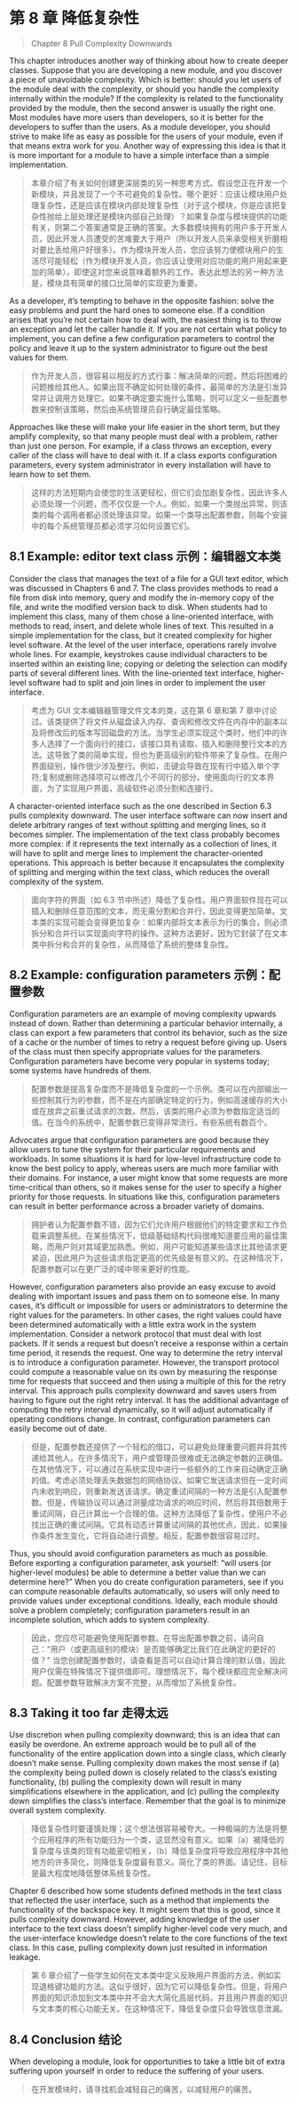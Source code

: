 # 第 8 章 降低复杂性

> Chapter 8 Pull Complexity Downwards

This chapter introduces another way of thinking about how to create deeper classes. Suppose that you are developing a new module, and you discover a piece of unavoidable complexity. Which is better: should you let users of the module deal with the complexity, or should you handle the complexity internally within the module? If the complexity is related to the functionality provided by the module, then the second answer is usually the right one. Most modules have more users than developers, so it is better for the developers to suffer than the users. As a module developer, you should strive to make life as easy as possible for the users of your module, even if that means extra work for you. Another way of expressing this idea is that it is more important for a module to have a simple interface than a simple implementation.

> 本章介绍了有关如何创建更深层类的另一种思考方式。假设您正在开发一个新模块，并且发现了一个不可避免的复杂性。哪个更好：应该让模块用户处理复杂性，还是应该在模块内部处理复杂性（对于这个模块，你是应该把复杂性抛给上层处理还是模块内部自己处理）？如果复杂度与模块提供的功能有关，则第二个答案通常是正确的答案。大多数模块拥有的用户多于开发人员，因此开发人员遭受的苦难要大于用户（所以开发人员来承受相关折磨相对要比丢给用户好很多）。作为模块开发人员，您应该努力使模块用户的生活尽可能轻松（作为模块开发人员，你应该让使用对应功能的用户用起来更加的简单），即使这对您来说意味着额外的工作。表达此想法的另一种方法是，模块具有简单的接口比简单的实现更为重要。

As a developer, it’s tempting to behave in the opposite fashion: solve the easy problems and punt the hard ones to someone else. If a condition arises that you’re not certain how to deal with, the easiest thing is to throw an exception and let the caller handle it. If you are not certain what policy to implement, you can define a few configuration parameters to control the policy and leave it up to the system administrator to figure out the best values for them.

> 作为开发人员，很容易以相反的方式行事：解决简单的问题，然后将困难的问题推给其他人。如果出现不确定如何处理的条件，最简单的方法是引发异常并让调用方处理它。如果不确定要实施什么策略，则可以定义一些配置参数来控制该策略，然后由系统管理员自行确定最佳策略。

Approaches like these will make your life easier in the short term, but they amplify complexity, so that many people must deal with a problem, rather than just one person. For example, if a class throws an exception, every caller of the class will have to deal with it. If a class exports configuration parameters, every system administrator in every installation will have to learn how to set them.

> 这样的方法短期内会使您的生活更轻松，但它们会加剧复杂性，因此许多人必须处理一个问题，而不仅仅是一个人。例如，如果一个类抛出异常，则该类的每个调用者都必须处理该异常。如果一个类导出配置参数，则每个安装中的每个系统管理员都必须学习如何设置它们。

## 8.1 Example: editor text class 示例：编辑器文本类

Consider the class that manages the text of a file for a GUI text editor, which was discussed in Chapters 6 and 7. The class provides methods to read a file from disk into memory, query and modify the in-memory copy of the file, and write the modified version back to disk. When students had to implement this class, many of them chose a line-oriented interface, with methods to read, insert, and delete whole lines of text. This resulted in a simple implementation for the class, but it created complexity for higher level software. At the level of the user interface, operations rarely involve whole lines. For example, keystrokes cause individual characters to be inserted within an existing line; copying or deleting the selection can modify parts of several different lines. With the line-oriented text interface, higher-level software had to split and join lines in order to implement the user interface.

> 考虑为 GUI 文本编辑器管理文件文本的类，这在第 6 章和第 7 章中讨论过。该类提供了将文件从磁盘读入内存、查询和修改文件在内存中的副本以及将修改后的版本写回磁盘的方法。当学生必须实现这个类时，他们中的许多人选择了一个面向行的接口，该接口具有读取、插入和删除整行文本的方法。这导致了类的简单实现，但也为更高级别的软件带来了复杂性。在用户界面级别，操作很少涉及整行。例如，击键会导致在现有行中插入单个字符;复制或删除选择项可以修改几个不同行的部分。使用面向行的文本界面，为了实现用户界面，高级软件必须分割和连接行。

A character-oriented interface such as the one described in Section 6.3 pulls complexity downward. The user interface software can now insert and delete arbitrary ranges of text without splitting and merging lines, so it becomes simpler. The implementation of the text class probably becomes more complex: if it represents the text internally as a collection of lines, it will have to split and merge lines to implement the character-oriented operations. This approach is better because it encapsulates the complexity of splitting and merging within the text class, which reduces the overall complexity of the system.

> 面向字符的界面（如 6.3 节中所述）降低了复杂性。用户界面软件现在可以插入和删除任意范围的文本，而无需分割和合并行，因此变得更加简单。文本类的实现可能会变得更加复杂：如果内部将文本表示为行的集合，则必须拆分和合并行以实现面向字符的操作。这种方法更好，因为它封装了在文本类中拆分和合并的复杂性，从而降低了系统的整体复杂性。

## 8.2 Example: configuration parameters 示例：配置参数

Configuration parameters are an example of moving complexity upwards instead of down. Rather than determining a particular behavior internally, a class can export a few parameters that control its behavior, such as the size of a cache or the number of times to retry a request before giving up. Users of the class must then specify appropriate values for the parameters. Configuration parameters have become very popular in systems today; some systems have hundreds of them.

> 配置参数是提高复杂度而不是降低复杂度的一个示例。类可以在内部输出一些控制其行为的参数，而不是在内部确定特定的行为，例如高速缓存的大小或在放弃之前重试请求的次数。然后，该类的用户必须为参数指定适当的值。在当今的系统中，配置参数已变得非常流行。有些系统有数百个。

Advocates argue that configuration parameters are good because they allow users to tune the system for their particular requirements and workloads. In some situations it is hard for low-level infrastructure code to know the best policy to apply, whereas users are much more familiar with their domains. For instance, a user might know that some requests are more time-critical than others, so it makes sense for the user to specify a higher priority for those requests. In situations like this, configuration parameters can result in better performance across a broader variety of domains.

> 拥护者认为配置参数不错，因为它们允许用户根据他们的特定要求和工作负载来调整系统。在某些情况下，低级基础结构代码很难知道要应用的最佳策略，而用户则对其域更加熟悉。例如，用户可能知道某些请求比其他请求更紧迫，因此用户为这些请求指定更高的优先级是有意义的。在这种情况下，配置参数可以在更广泛的域中带来更好的性能。

However, configuration parameters also provide an easy excuse to avoid dealing with important issues and pass them on to someone else. In many cases, it’s difficult or impossible for users or administrators to determine the right values for the parameters. In other cases, the right values could have been determined automatically with a little extra work in the system implementation. Consider a network protocol that must deal with lost packets. If it sends a request but doesn’t receive a response within a certain time period, it resends the request. One way to determine the retry interval is to introduce a configuration parameter. However, the transport protocol could compute a reasonable value on its own by measuring the response time for requests that succeed and then using a multiple of this for the retry interval. This approach pulls complexity downward and saves users from having to figure out the right retry interval. It has the additional advantage of computing the retry interval dynamically, so it will adjust automatically if operating conditions change. In contrast, configuration parameters can easily become out of date.

> 但是，配置参数还提供了一个轻松的借口，可以避免处理重要问题并将其传递给其他人。在许多情况下，用户或管理员很难或无法确定参数的正确值。在其他情况下，可以通过在系统实现中进行一些额外的工作来自动确定正确的值。考虑必须处理丢失数据包的网络协议。如果它发送请求但在一定时间内未收到响应，则重新发送该请求。确定重试间隔的一种方法是引入配置参数。但是，传输协议可以通过测量成功请求的响应时间，然后将其倍数用于重试间隔，自己计算出一个合理的值。这种方法降低了复杂性，使用户不必找出正确的重试间隔。它具有动态计算重试间隔的其他优点，因此，如果操作条件发生变化，它将自动进行调整。相反，配置参数很容易过时。

Thus, you should avoid configuration parameters as much as possible. Before exporting a configuration parameter, ask yourself: “will users (or higher-level modules) be able to determine a better value than we can determine here?” When you do create configuration parameters, see if you can compute reasonable defaults automatically, so users will only need to provide values under exceptional conditions. Ideally, each module should solve a problem completely; configuration parameters result in an incomplete solution, which adds to system complexity.

> 因此，您应尽可能避免使用配置参数。在导出配置参数之前，请问自己：“用户（或更高级别的模块）是否能够确定比我们在此确定的更好的值？” 当您创建配置参数时，请查看是否可以自动计算合理的默认值，因此用户仅需在特殊情况下提供值即可。理想情况下，每个模块都应完全解决问题。配置参数导致解决方案不完整，从而增加了系统复杂性。

## 8.3 Taking it too far 走得太远

Use discretion when pulling complexity downward; this is an idea that can easily be overdone. An extreme approach would be to pull all of the functionality of the entire application down into a single class, which clearly doesn’t make sense. Pulling complexity down makes the most sense if (a) the complexity being pulled down is closely related to the class’s existing functionality, (b) pulling the complexity down will result in many simplifications elsewhere in the application, and (c) pulling the complexity down simplifies the class’s interface. Remember that the goal is to minimize overall system complexity.

> 降低复杂性时要谨慎处理；这个想法很容易被夸大。一种极端的方法是将整个应用程序的所有功能归为一个类，这显然没有意义。如果（a）被降低的复杂度与该类的现有功能密切相关，（b）降低复杂度将导致应用程序中其他地方的许多简化，则降低复杂度最有意义。简化了类的界面。请记住，目标是最大程度地降低整体系统复杂性。

Chapter 6 described how some students defined methods in the text class that reflected the user interface, such as a method that implements the functionality of the backspace key. It might seem that this is good, since it pulls complexity downward. However, adding knowledge of the user interface to the text class doesn’t simplify higher-level code very much, and the user-interface knowledge doesn’t relate to the core functions of the text class. In this case, pulling complexity down just resulted in information leakage.

> 第 6 章介绍了一些学生如何在文本类中定义反映用户界面的方法，例如实现退格键功能的方法。这似乎很好，因为它可以降低复杂性。但是，将用户界面的知识添加到文本类中并不会大大简化高层代码，并且用户界面的知识与文本类的核心功能无关。在这种情况下，降低复杂度只会导致信息泄漏。

## 8.4 Conclusion 结论

When developing a module, look for opportunities to take a little bit of extra suffering upon yourself in order to reduce the suffering of your users.

> 在开发模块时，请寻找机会减轻自己的痛苦，以减轻用户的痛苦。
